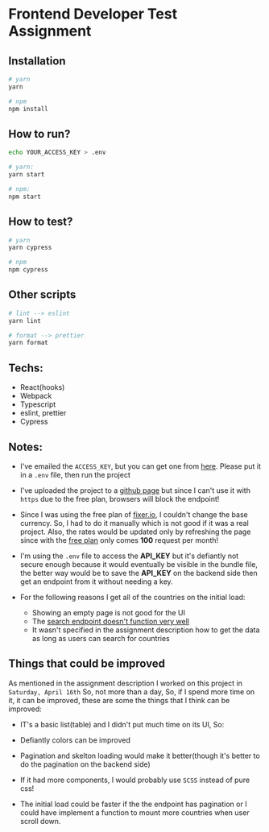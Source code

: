 # Frontend Developer Test Assignment

## Installation

```bash
# yarn
yarn

# npm
npm install
```

## How to run?

```bash
echo YOUR_ACCESS_KEY > .env

# yarn:
yarn start

# npm:
npm start
```

## How to test?

```bash
# yarn
yarn cypress

# npm
npm cypress
```

## Other scripts

```bash
# lint --> eslint
yarn lint

# format --> prettier
yarn format
```


## Techs:
- React(hooks)
- Webpack
- Typescript
- eslint, prettier
- Cypress

## Notes:

- I've emailed the `ACCESS_KEY`, but you can get one from [here][fixerio]. Please put it in a `.env` file, then run the project

- I've uploaded the project to a [github page][gh-page] but since I can't use it with `https` due to the free plan,
  browsers will block the endpoint!

- Since I was using the free plan of [fixer.io][fixerio], I couldn't change the base currency.
 So, I had to do it manually which is not good if it was a real project.
 Also, the rates would be updated only by refreshing the page since with the [free plan][fixerio]
 only comes **100** request per month!

- I'm using the `.env` file to access the **API_KEY** but it's defiantly
 not secure enough because it would eventually be visible in the bundle file,
 the better way would be to save the **API_KEY** on the backend side then get an
 endpoint from it without needing a key.

- For the following reasons I get all of the countries on the initial load:
  - Showing an empty page is not good for the UI
  - The [search endpoint doesn't function very well][rc-api-bug]
  - It wasn't specified in the assignment description how to get the data as long as users can search for countries

## Things that could be improved

As mentioned in the assignment description I worked on this project in `Saturday, April 16th`
So, not more than a day, So, if I spend more time on it, it can be improved, these are some the things that I think can be improved:

- IT's a basic list(table) and I didn't put much time on its UI, So:
 - Defiantly colors can be improved
 - Pagination and skelton loading would make it better(though it's better to do the pagination on the backend side)
 - If it had more components, I would probably use `SCSS` instead of pure css!

- The initial load could be faster if the the endpoint has pagination or
 I could have implement a function to mount more countries when user scroll down.


<!-- External Links -->
[fixerio]: https://fixer.io/product
[gh-page]: https://qorbanzadeh.github.io/currency-convertor/
[rc-api-bug]: https://restcountries.com/v3.1/name/iran
